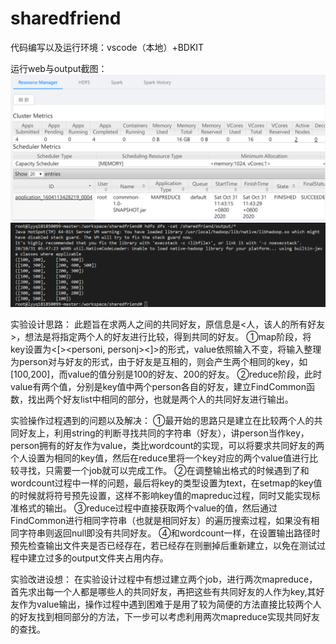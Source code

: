 # sharedfriend

代码编写以及运行环境：vscode（本地）+BDKIT

运行web与output截图：
![web](https://github.com/threethousanddrops/sharedfriend/blob/main/images/web.png)
![output](https://github.com/threethousanddrops/sharedfriend/blob/main/images/output.png)


实验设计思路：
此题旨在求两人之间的共同好友，原信息是<人，该人的所有好友>，想法是将指定两个人的好友进行比较，得到共同的好友。
①map阶段，将key设置为<[><personi,	personj><]>的形式，value依照输入不变，将输入整理为person对与好友的形式，由于好友是互相的，则会产生两个相同的key，如[100,200]，而value的值分别是100的好友、200的好友。
②reduce阶段，此时value有两个值，分别是key值中两个person各自的好友，建立FindCommon函数，找出两个好友list中相同的部分，也就是两个人的共同好友进行输出。


实验操作过程遇到的问题以及解决：
①最开始的思路只是建立在比较两个人的共同好友上，利用string的判断寻找共同的字符串（好友），讲person当作key，person拥有的好友作为value，类比wordcount的实现，可以将要求共同好友的两个人设置为相同的key值，然后在reduce里将一个key对应的两个value值进行比较寻找，只需要一个job就可以完成工作。
②在调整输出格式的时候遇到了和wordcount过程中一样的问题，最后将key的类型设置为text，在setmap的key值的时候就将符号预先设置，这样不影响key值的mapreduc过程，同时又能实现标准格式的输出。
③reduce过程中直接获取两个value的值，然后通过FindCommon进行相同字符串（也就是相同好友）的遍历搜索过程，如果没有相同字符串则返回null即没有共同好友。
④和wordcount一样，在设置输出路径时预先检查输出文件夹是否已经存在，若已经存在则删掉后重新建立，以免在测试过程中建立过多的output文件夹占用内存。

实验改进设想：
在实验设计过程中有想过建立两个job，进行两次mapreduce，首先求出每一个人都是哪些人的共同好友，再把这些有共同好友的人作为key,其好友作为value输出，操作过程中遇到困难于是用了较为简便的方法直接比较两个人的好友找到相同部分的方法，下一步可以考虑利用两次mapreduce实现共同好友的查找。
